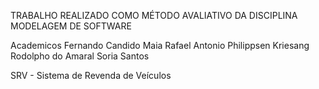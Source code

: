 TRABALHO REALIZADO COMO MÉTODO AVALIATIVO DA DISCIPLINA MODELAGEM DE SOFTWARE

Academicos
Fernando Candido Maia
Rafael Antonio Philippsen Kriesang
Rodolpho do Amaral Soria Santos

SRV - Sistema de Revenda de Veículos